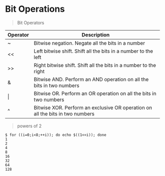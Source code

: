 # Bit Operations

> Bit Operators

| Operator | Description |
|----------|-------------|
| ~        | Bitwise negation. Negate all the bits in a number |
| <<       | Left bitwise shift. Shift all the bits in a number to the left |
| >>       | Right bitwise shift. Shift all the bits in a number to the right |
| &        | Bitwise AND. Perform an AND operation on all the bits in two numbers |
| &#124;   | Bitwise OR. Perform an OR operation on all the bits in two numbers |
| ^        | Bitwise XOR. Perform an exclusive OR operation on all the bits in two numbers |

> powers of 2

```
$ for ((i=0;i<8;++i)); do echo $((1<<i)); done
1
2
4
8
16
32
64
128
```
